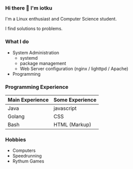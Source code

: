 ### Hi there 👋 I'm iotku
I'm a Linux enthusiast and Computer Science student.

I find solutions to problems.

### What I do
 - System Administration
   - systemd
   - package management
   - Web Server configuration (nginx / lighttpd / Apache)
 - Programming

### Programming Experience
| Main Experience | Some Experience |
| -------------   | -------------   |
| Java            | javascript      |
| Golang          | CSS             |
| Bash            | HTML (Markup)   |


### Hobbies
  - Computers
  - Speedrunning
  - Rythum Games


<!--
**iotku/iotku** is a ✨ _special_ ✨ repository because its `README.md` (this file) appears on your GitHub profile.

Here are some ideas to get you started:

- 🔭 I’m currently working on ...
- 🌱 I’m currently learning ...
- 👯 I’m looking to collaborate on ...
- 🤔 I’m looking for help with ...
- 💬 Ask me about ...
- 📫 How to reach me: ...
- 😄 Pronouns: ...
- ⚡ Fun fact: ...
-->
